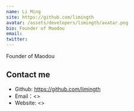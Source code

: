 ```yaml
---
name: Li Ming
site: https://github.com/limingth
avatar: /assets/developers/limingth/avatar.png
bio: Founder of Maodou
email: 
twitter: 
---
```


Founder of Maodou

## Contact me

- Github: <https://github.com/limingth>
- Email：<>
- Website: <>
  